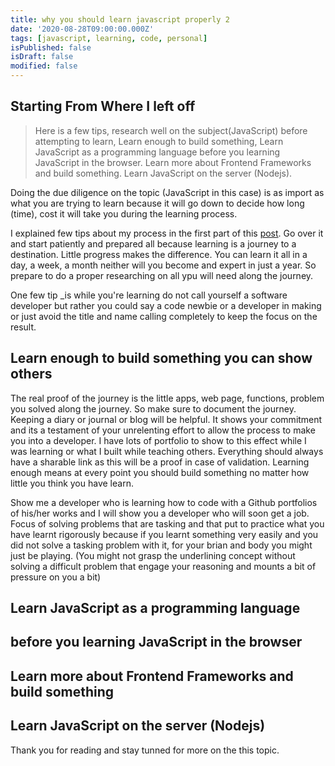 ```yaml
---
title: why you should learn javascript properly 2
date: '2020-08-28T09:00:00.000Z'
tags: [javascript, learning, code, personal]
isPublished: false
isDraft: false
modified: false
---
```


## Starting From Where I left off

> Here is a few tips, research well on the subject(JavaScript) before attempting to learn, Learn enough to build something, Learn JavaScript as a programming language before you learning JavaScript in the browser. Learn more about Frontend Frameworks and build something. Learn JavaScript on the server (Nodejs).

Doing the due diligence on the topic (JavaScript in this case) is as import as what you are trying to learn because it will go down to decide how long (time), cost it will take you during the learning process.

I explained few tips about my process in the first part of this [post](https://oluwasetemi.dev/why-you-should-learn-javascript/). Go over it and start patiently and prepared all because learning is a journey to a destination. Little progress makes the difference. You can learn it all in a day, a week, a month neither will you become and expert in just a year. So prepare to do a proper researching on all ypu will need along the journey.

One few tip _is while you're learning do not call yourself a software developer but rather you could say a code newbie or a developer in making or just avoid the title and name calling completely to keep the focus on the result.

## Learn enough to build something you can show others

The real proof of the journey is the little apps, web page, functions, problem you solved along the journey. So make sure to document the journey. Keeping a diary or journal or blog will be helpful. It shows your commitment and its a testament of your unrelenting effort to allow the process to make you into a developer. I have lots of portfolio to show to this effect while I was learning or what I built while teaching others. Everything should always have a sharable link as this will be a proof in case of validation. Learning enough means at every point you should build something no matter how little you think you have learn.

Show me a developer who is learning how to code with a Github portfolios of his/her works and I will show you a developer who will soon get a job. Focus of solving problems that are tasking and that put to practice what you have learnt rigorously because if you learnt something very easily and you did not solve a tasking problem with it, for your brian and body you might just be playing. (You might not grasp the underlining concept without solving a difficult problem that engage your reasoning and mounts a bit of pressure on you a bit)

## Learn JavaScript as a programming language

## before you learning JavaScript in the browser

## Learn more about Frontend Frameworks and build something

## Learn JavaScript on the server (Nodejs)

Thank you for reading and stay tunned for more on the this topic.

